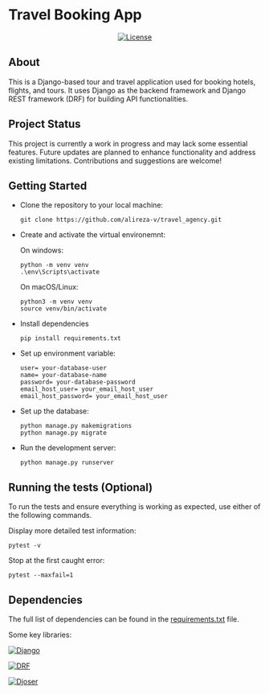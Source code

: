 # Travel Booking App
<div align="center">

[![License](https://img.shields.io/badge/license-MIT-blue.svg)](/LICENSE)

</div>

## About <a name = "about"></a>

This is a Django-based tour and travel application used for booking hotels, flights, and tours. It uses Django as the backend framework and Django REST framework (DRF) for building API functionalities.

## Project Status

This project is currently a work in progress and may lack some essential features. Future updates are planned to enhance functionality and address existing limitations. Contributions and suggestions are welcome!


## Getting Started <a name = "getting_started"></a>
- Clone the repository to your local machine:
    ```
    git clone https://github.com/alireza-v/travel_agency.git
    ```

- Create and activate the virtual environemnt:

    On windows:
    ```
    python -m venv venv
    .\env\Scripts\activate
    ```

    On macOS/Linux:
    ```
    python3 -m venv venv
    source venv/bin/activate
    ```

- Install dependencies
    ```
    pip install requirements.txt
    ```

- Set up environment variable:
    ```
    user= your-database-user
    name= your-database-name
    password= your-database-password
    email_host_user= your_email_host_user
    email_host_password= your_email_host_user
    ```

- Set up the database:
    ```
    python manage.py makemigrations
    python manage.py migrate
    ```

- Run the development server:
    ```
    python manage.py runserver
    ```

##  Running the tests <a name = "tests"></a> (Optional)

To run the tests and ensure everything is working as expected, use either of the following commands.

Display more detailed test information:
```
pytest -v
```
Stop at the first caught error:
```
pytest --maxfail=1
```

## Dependencies
The full list of dependencies can be found in the [requirements.txt](requirements.txt) file.

Some key libraries:

[![Django](https://img.shields.io/badge/Django-4.2-brightgreen)](https://docs.djangoproject.com/en/4.2/)

[![DRF](https://img.shields.io/badge/DRF-3.15.2-blue)](https://www.django-rest-framework.org/)

[![Djoser](https://img.shields.io/badge/Djoser-2.3.1-blue)](https://djoser.readthedocs.io/)
